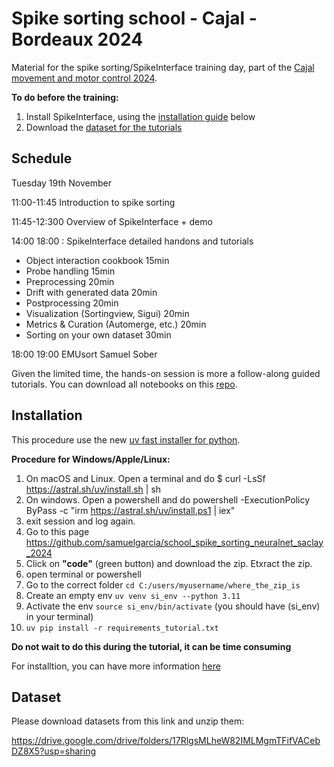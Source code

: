 # Spike sorting school - Cajal - Bordeaux 2024

Material for the spike sorting/SpikeInterface training day, part of the [Cajal movement and motor control 2024](https://cajal-training.org/on-site/movement-and-motor-control-in-health-and-disease/).


**To do before the training:**

1. Install SpikeInterface, using the [installation guide](#installation) below
2. Download the [dataset for the tutorials](#dataset)



## Schedule


Tuesday 19th November

11:00-11:45 Introduction to spike sorting

11:45-12:300 Overview of SpikeInterface + demo


14:00 18:00 : SpikeInterface detailed handons and tutorials

  * Object interaction cookbook 15min
  * Probe handling 15min
  * Preprocessing  20min
  * Drift with generated data 20min
  * Postprocessing 20min
  * Visualization (Sortingview, Sigui) 20min
  * Metrics & Curation (Automerge, etc.) 20min
  * Sorting on your own dataset 30min

18:00 19:00 EMUsort Samuel Sober



Given the limited time, the hands-on session is more a follow-along guided tutorials.
You can download all notebooks on this [repo](https://github.com/samuelgarcia/-school_spike_sorting_cajal_bordeaux_2024).




## Installation

This procedure use the new [uv fast installer for python](https://github.com/astral-sh/uv).

**Procedure for Windows/Apple/Linux:**



1. On macOS and Linux. Open a terminal and do $ curl -LsSf https://astral.sh/uv/install.sh | sh
1. On windows. Open a powershell and do powershell -ExecutionPolicy ByPass -c "irm https://astral.sh/uv/install.ps1 | iex"
2. exit session and log again.
3. Go to this page https://github.com/samuelgarcia/school_spike_sorting_neuralnet_saclay_2024
4. Click on **"code"** (green button) and download the zip. Etxract the zip.
5. open terminal or powershell
6. Go to the correct folder `cd C:/users/myusername/where_the_zip_is`
7. Create an empty env `uv venv si_env --python 3.11`
8. Activate the env `source si_env/bin/activate` (you should have (si_env) in your terminal)
9. `uv pip install -r requirements_tutorial.txt`

**Do not wait to do this during the tutorial, it can be time consuming**

For installtion, you can have more information [here](https://github.com/SpikeInterface/spikeinterface/tree/main/installation_tips)


## Dataset

Please download datasets from this link and unzip them:

https://drive.google.com/drive/folders/17RlgsMLheW82IMLMgmTFifVACebDZ8X5?usp=sharing

